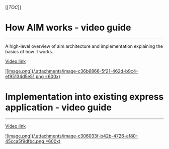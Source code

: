 [[_TOC_]]

# How AIM works - video guide
----

A high-level overview of aim architecture and implementation explaining the basics of how it works.

[Video link](https://vodafone.sharepoint.com/:v:/s/VFBoilerplate/EVirimAW0ChAiWdkOu-JQyoBiIHomUdQ_2mEWKKijrp40Q?e=8zL9Ne )

[![image.png](/.attachments/image-c36b6866-5f21-462d-b9c4-ef95134d5e51.png =600x)](https://vodafone.sharepoint.com/:v:/s/VFBoilerplate/EVirimAW0ChAiWdkOu-JQyoBiIHomUdQ_2mEWKKijrp40Q?e=8zL9Ne)

# Implementation into existing express application - video guide
-----

[Video link](https://vodafone.sharepoint.com/:v:/s/VFBoilerplate/EdFFdVYRJdBPofrMWL0VwbsBB5G0pFBOYg90-o_Nv84upw?e=zG8ezv)

[![image.png](/.attachments/image-c306033f-b42b-4726-af80-45cca5f9dfbc.png =600x)](https://vodafone.sharepoint.com/:v:/s/VFBoilerplate/EdFFdVYRJdBPofrMWL0VwbsBB5G0pFBOYg90-o_Nv84upw?e=zG8ezv)



